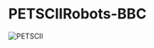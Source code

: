 # PETSCIIRobots-BBC
![PETSCII](https://user-images.githubusercontent.com/74630735/198894939-83a67166-d7b4-40d9-bf35-f9c8b00fac93.jpg)
